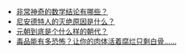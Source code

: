+ [非常神奇的数学结论有哪些？](https://daily.zhihu.com/story/9777554)
+ [尼安德特人的灭绝原因是什么？](https://daily.zhihu.com/story/9777687)
+ [元朝到底是个什么样的朝代？](https://daily.zhihu.com/story/9777689)
+ [毒品能有多恐怖？让你的肉体活着腐烂只剩白骨……](https://daily.zhihu.com/story/9777696)
